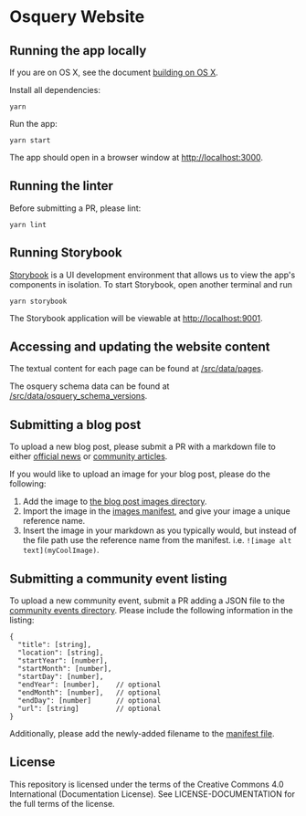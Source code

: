 # Osquery Website

## Running the app locally

If you are on OS X, see the document [building on OS X](Building_on_OSX.md).

Install all dependencies:

```
yarn
```

Run the app:

```
yarn start
```

The app should open in a browser window at [http://localhost:3000](http://localhost:3000).

## Running the linter

Before submitting a PR, please lint:
```
yarn lint
```


## Running Storybook

[Storybook](https://storybook.js.org/) is a UI development environment that allows us to view the
app's components in isolation. To start Storybook, open another terminal and run

```
yarn storybook
```

The Storybook application will be viewable at [http://localhost:9001](http://localhost:9001).


## Accessing and updating the website content

The textual content for each page can be found at [/src/data/pages](/src/data/pages).

The osquery schema data can be found at
[/src/data/osquery_schema_versions](/src/data/osquery_schema_versions).


## Submitting a blog post

To upload a new blog post, please submit a PR with a markdown file to either
[official news](/src/data/blog/posts/official_news) or
[community articles](/src/data/blog/posts/community_articles).

If you would like to upload an image for your blog post, please do the following:
1. Add the image to [the blog post images directory](/src/data/blog/posts/images).
1. Import the image in the [images manifest](/src/data/blog/posts/images/index.js), and give your image a unique reference name.
1. Insert the image in your markdown as you typically would, but instead of the file path use the reference name from the manifest. i.e. `![image alt text](myCoolImage)`.


## Submitting a community event listing

To upload a new community event, submit a PR adding a JSON file to the [community events directory](/src/data/community_events/). Please include the following information in the listing:
```
{
  "title": [string],
  "location": [string],
  "startYear": [number],
  "startMonth": [number],
  "startDay": [number],
  "endYear": [number],    // optional
  "endMonth": [number],   // optional
  "endDay": [number]      // optional
  "url": [string]         // optional
}
```

Additionally, please add the newly-added filename to the [manifest file](/src/data/community_events/manifest.js).

## License

This repository is licensed under the terms of the 
Creative Commons 4.0 International (Documentation License). 
See LICENSE-DOCUMENTATION for the full terms of the license. 

